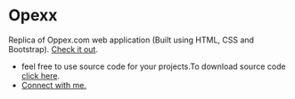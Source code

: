 # Opexx
Replica of Oppex.com web application (Built using HTML, CSS and Bootstrap).
[Check it out](https://deepak-madhukar.github.io/Opexx/).
- feel free to use source code for your projects.To download source code [click here](https://github.com/deepak-madhukar/Opexx/archive/refs/heads/main.zip).
- [Connect with me.](https://github.com/login?return_to=https%3A%2F%2Fgithub.com%2Fdeepak-madhukar)
